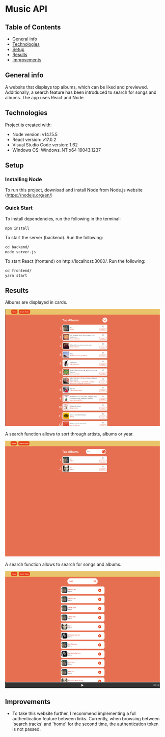 # Music API

## Table of Contents

- [General info](#general-info)
- [Technologies](#technologies)
- [Setup](#setup)
- [Results](#results)
- [Improvements](#improvements)

## General info

A website that displays top albums, which can be liked and previewed. Additionally, a search feature has been introduced to search for songs and albums. The app uses React and Node.

## Technologies

Project is created with:

- Node version: v14.15.5
- React version: v17.0.2
- Visual Studio Code version: 1.62
- Windows OS: Windows_NT x64 19043.1237

## Setup

### Installing Node

To run this project, download and install Node from Node.js website (https://nodejs.org/en/)

### Quick Start

To install dependencies, run the following in the terminal:

```
npm install
```

To start the server (backend). Run the following:

```
cd backend/
node server.js
```

To start React (frontend) on http://localhost:3000/. Run the following:

```
cd frontend/
yarn start
```

## Results

Albums are displayed in cards.

![Result](images/albums.PNG "Albums")

A search function allows to sort through artists, albums or year.

![Result](images/albums-search.PNG "Result by Search")

A search function allows to search for songs and albums.

![Result](images/spotify.PNG "Result by Search")

## Improvements

- To take this website further, I recommend implementing a full authentication feature between links. Currently, when browsing between 'search tracks' and 'home' for the second time, the authentication token is not passed.
